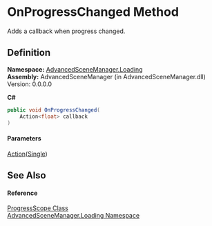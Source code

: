 # OnProgressChanged Method

Adds a callback when progress changed.

## Definition

**Namespace:** [AdvancedSceneManager.Loading](N_AdvancedSceneManager_Loading.md)\
**Assembly:** AdvancedSceneManager (in AdvancedSceneManager.dll) Version: 0.0.0.0

**C#**

```c#
public void OnProgressChanged(
	Action<float> callback
)
```

#### Parameters

&#x20; [Action](https://learn.microsoft.com/dotnet/api/system.action-1)([Single](https://learn.microsoft.com/dotnet/api/system.single))&#x20;

## See Also

#### Reference

[ProgressScope Class](T_AdvancedSceneManager_Loading_ProgressScope.md)\
[AdvancedSceneManager.Loading Namespace](N_AdvancedSceneManager_Loading.md)
